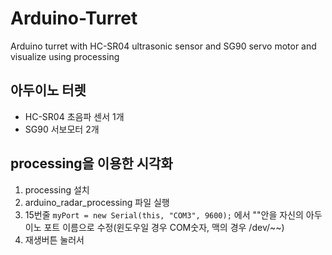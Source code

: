 # Arduino-Turret
Arduino turret with HC-SR04 ultrasonic sensor and SG90 servo motor and visualize using processing

## 아두이노 터렛
- HC-SR04 초음파 센서 1개
- SG90 서보모터 2개

## processing을 이용한 시각화
1. processing 설치
2. arduino_radar_processing 파일 실행
3. 15번줄 `myPort = new Serial(this, "COM3", 9600);` 에서 ""안을 자신의 아두이노 포트 이름으로 수정(윈도우일 경우 COM숫자, 맥의 경우 /dev/~~)
4. 재생버튼 눌러서 
